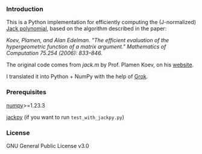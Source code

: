 ### Introduction

This is a Python implementation for efficiently computing the (J-normalized) [Jack polynomial](https://mathworld.wolfram.com/JackPolynomial.html), based on the algorithm described in the paper:

*Koev, Plamen, and Alan Edelman. "The efficient evaluation of the hypergeometric function of a matrix argument." Mathematics of Computation 75.254 (2006): 833–846.*

The original code comes from *jack.m* by Prof. Plamen Koev, on his [website](https://sites.google.com/sjsu.edu/plamenkoev/home/software).

I translated it into Python + NumPy with the help of [Grok](https://x.ai/grok).

### Prerequisites

[numpy](https://numpy.org/)>=1.23.3

[jackpy](https://github.com/stla/jackpy) (if you want to run `test_with_jackpy.py`)

### License

GNU General Public License v3.0
